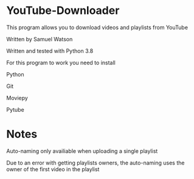 # YouTube-Downloader
This program allows you to download videos and playlists from YouTube

Written by Samuel Watson

Written and tested with Python 3.8

For this program to work you need to install

Python

Git

Moviepy

Pytube


# Notes
Auto-naming only availiable when uploading a single playlist

Due to an error with getting playlists owners, the auto-naming uses the owner of the first video in the playlist
